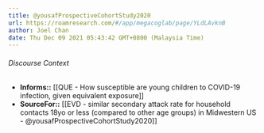 ```yaml
---
title: @yousafProspectiveCohortStudy2020
url: https://roamresearch.com/#/app/megacoglab/page/YLdLAvknB
author: Joel Chan
date: Thu Dec 09 2021 05:43:42 GMT+0800 (Malaysia Time)
---
```




###### Discourse Context

- **Informs::** [[QUE - How susceptible are young children to COVID-19 infection, given equivalent exposure]]
- **SourceFor::** [[EVD - similar secondary attack rate for household contacts 18yo or less (compared to other age groups) in Midwestern US - @yousafProspectiveCohortStudy2020]]
